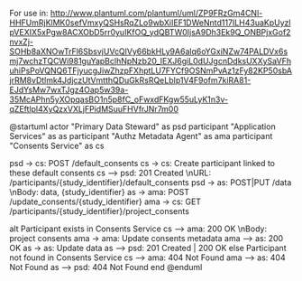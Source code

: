 For use in: http://www.plantuml.com/plantuml/uml/ZP9FRzGm4CNl-HHFUmRjKlMK0sefVmxyQSHsRqZLo9wbXiIEF1DWeNntd117ILH43uaKpUyzlpVEXIX5xPgw8ACXObD5rr0yuIKfOQ_ydQBTW0IjsA9Dh3Ek9Q_ONBPjxGof2nvxZj-SOHb8aXNOwTrFl6SbsvjUVcQlVy66bkHLy9A6alq6oYGxiNZw74PALDVx6smj7wchzTQCWi981guYapBclhNpNzb20_IEXJ6giL0dUJgcnDdksUXXySaVFhuhiPsPoVQNQ6TFjyucgJiwZhzpFXhptLU7FYCf9OSNmPvAz1zFy82KP50sbAjrRM8vDtlmk4JdjczUtVmtthQDuGkRsRQeLbIp1V4F9ofm7kiRA81-EJdYsMw7wxTJgz4Oap5w39a-35McAPhn5yXOpqasBO1n5p8fC_oFwxdFKgw55uLyK1n3v-qZEftlpl4XyQzxVXLjFPidMSuuFHVfrJNr7m00

@startuml
actor "Primary Data Steward" as psd
participant "Application Services" as as
participant "Authz Metadata Agent" as ama
participant "Consents Service" as cs

psd -> cs: POST /default_consents
cs -> cs: Create participant linked to these default consents
cs --> psd: 201 Created \nURL: /participants/{study_identifier}/default_consents
psd -> as: POST|PUT /data \nBody: data, {study_identifier}
as -> ama: POST /update_consents/{study_identifier}
ama -> cs: GET /participants/{study_identifier}/project_consents

alt Participant exists in Consents Service
  cs --> ama: 200 OK \nBody: project consents
  ama -> ama: Update consents metadata
  ama --> as: 200 OK
  as -> as: Update data
  as --> psd: 201 Created | 200 OK
else Participant not found in Consents Service
  cs --> ama: 404 Not Found
  ama --> as: 404 Not Found
  as --> psd: 404 Not Found
end
@enduml
